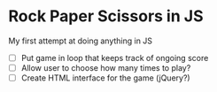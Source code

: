 Rock Paper Scissors in JS
====================

My first attempt at doing anything in JS

- [ ] Put game in loop that keeps track of ongoing score
- [ ] Allow user to choose how many times to play?
- [ ] Create HTML interface for the game (jQuery?)
